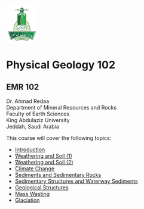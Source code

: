 <img src="images/KAU_logo.png" alt="KAU_LOGO" width="80" height="102">


# Physical Geology 102
## EMR 102


Dr. Ahmad Redaa  
Department of Mineral Resources and Rocks  
Faculty of Earth Sciences  
King Abdulaziz University  
Jeddah, Saudi Arabia 


This course will cover the following topics:  

- [Introduction](Slides/lecture_1.html)
- [ًWeathering and Soil (1)](Slides/lecture_2.html)
- [ًWeathering and Soil (2)](Slides/lecture_3.html)
- [ًClimate Change](Slides/lecture_4.html)
- [ًSediments and Sedimentary Rocks](Slides/lecture_5.html)
- [Sedimentary Structures and Waterway Sediments](Slides/lecture_6.html)
- [Geological Structures](Slides/lecture_7.html)
- [Mass Wasting](Slides/lecture_8.html)
- [Glaciation](Slides/lecture_9.html)
